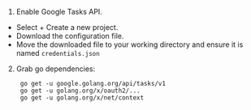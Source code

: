 1. Enable Google Tasks API.
  - Select + Create a new project.
  - Download the configuration file.
  - Move the downloaded file to your working directory and ensure it is named `credentials.json`

2. Grab go dependencies:

        go get -u google.golang.org/api/tasks/v1
        go get -u golang.org/x/oauth2/...
        go get -u golang.org/x/net/context
